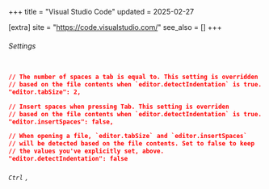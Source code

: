 +++
title = "Visual Studio Code"
updated = 2025-02-27

[extra]
site = "https://code.visualstudio.com/"
see_also = []
+++

###### Settings
```json

// The number of spaces a tab is equal to. This setting is overridden
// based on the file contents when `editor.detectIndentation` is true.
"editor.tabSize": 2,

// Insert spaces when pressing Tab. This setting is overriden
// based on the file contents when `editor.detectIndentation` is true.
"editor.insertSpaces": false,

// When opening a file, `editor.tabSize` and `editor.insertSpaces`
// will be detected based on the file contents. Set to false to keep
// the values you've explicitly set, above.
"editor.detectIndentation": false
```
###### `Ctrl` `,`